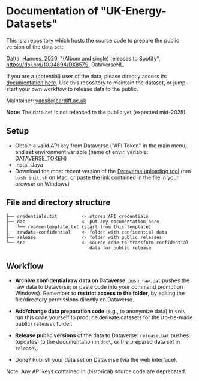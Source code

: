 # Documentation of "UK-Energy-Datasets"

This is a repository which hosts the source code to prepare the public version of the data set:

Datta, Hannes, 2020, "(Album and single) releases to Spotify", https://doi.org/10.34894/DX857S, DataverseNL.

If you are a (potential) user of the data, please directly access its [documentation here](doc/readme-data.txt). Use this repository to maintain the dataset, or jump-start your own workflow to release data to the public.

Maintainer: yaos8@cardiff.ac.uk

<!-- remove if necessary-->
__Note:__ The data set is not released to the public yet (expected mid-2025).
<!-- -->

## Setup

* Obtain a valid API key from Dataverse ("API Token" in the main menu), and set environment variable (name of envir. variable: DATAVERSE_TOKEN)
* Install Java
* Download the most recent version of the [Dataverse uploading tool](https://github.com/GlobalDataverseCommunityConsortium/dataverse-uploader/) (run `bash init.sh` on Mac, or paste the link contained in the file in your browser on Windows)


## File and directory structure

```
├── credentials.txt         <- stores API credentials
├── doc                     <- put any documentation here
│   └── readme-template.txt (start from this template)
├── rawdata-confidential    <- folder with confidential data
├── release                 <- folder with public releases
└── src                     <- source code to transform confidential
                               data for public release
```

## Workflow

* __Archive confidential raw data on Dataverse__: `push_raw.bat` pushes the raw data to Dataverse; or paste code into your command prompt on Windows). Remember to __restrict access to the folder__, by editing the file/directory permissions directly on Dataverse.

* __Add/change data preparation code__ (e.g., to anonymize data) in `src\`; run this code yourself to produce derivate datasets for the (to-be-made public) `release\` folder.

* __Release public versions__ of the data to Dataverse: `release.bat` pushes (updates) to the documentation in `doc\`, or the prepared data set in `release\`.

* Done? Publish your data set on Dataverse (via the web interface).

Note: Any API keys contained in (historical) source code are deprecated.
